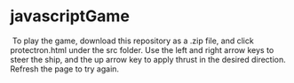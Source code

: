 ﻿# javascriptGame
﻿
﻿To play the game, download this repository as a .zip file, and click protectron.html under the src folder. Use the left and right arrow keys to steer the ship, and the up arrow key to apply thrust in the desired direction. Refresh the page to try again.
